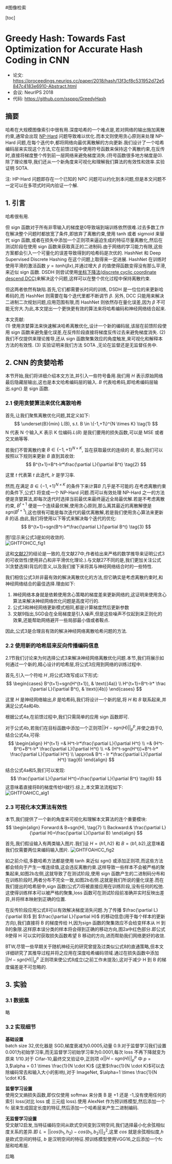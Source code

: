 #图像检索

[toc]

# Greedy Hash: Towards Fast Optimization for Accurate Hash Coding in CNN
- 论文: https://proceedings.neurips.cc/paper/2018/hash/13f3cf8c531952d72e5847c4183e6910-Abstract.html
- 会议: NeurIPS 2018
- 代码: https://github.com/ssppp/GreedyHash

## 摘要
哈希在大规模图像索引中很有用.深度哈希的一个难点是,若对网络的输出施加离散约束,通常会出现 [NP-Hard](https://zhuanlan.zhihu.com/p/99515528) 问题导致难以优化.而本文则使用贪心原则来处理 NP-Hard 问题,在每个迭代中,都将网络向最优离散解的方向更新.我们设计了一个哈希编码层来实现这个方法,它在前馈过程中使用符号函数来保持这个离散约束,在反传时,直接将梯度整个传到前一层网络来避免梯度消失.(符号函数很多地方梯度是0).除了理论推导,我们还从一个新角度来可视化和理解我们算法的有效性和效率.实验证明 SOTA.

注: HP-Hard 问题即存在一个已知的 NPC 问题可以约化到本问题,但是本文问题不一定可以在多项式时间内验证一个解.

## 1. 引言
哈希很有用.

但 sign 函数对于所有非零输入的梯度是0导致端到端训练依然很难.过去多数工作在解决整个问题时都放宽了条件,即放弃了离散约束,使用 tanh 或者 sigmoid 来替代 sign 函数,或者在损失中添加一个正则项来逼迫生成的特征尽量离散化,然后在测试阶段在使用 sign 函数来获取真正的二进制码.由于网络的学习能力有限,这些方案都会引入一个可量化的误差导致得到的哈希码是次优的. HashNet 和 Deep Supervised Discrete Hashing 在这个问题上取得来一定进展. HashNet 在训练时使用平滑的激活函数 $y=tanh(\beta x)$,并通过增大 $\beta$ 的值使得函数变得没有那么平滑,来近似 sign 函数. DSDH 则尝试使用[坐标下降法(discrete cyclic coordinate descend,DCC)](https://zh.wikipedia.org/wiki/%E5%9D%90%E6%A0%87%E4%B8%8B%E9%99%8D%E6%B3%95)来解决这个问题,这样可以在整个优化过程中保持离散约束.

但这两者依然有缺陷.首先,它们都需要长时间的训练, DSDH 是一位位的来更新哈希码的,而 HashNet 则需要在每个迭代里都不断调节 $\beta$. 另外, DCC 只能用来解决二进制二次规划问题,应用范围有限,而 HashNet 则依然存在量化误差,因为 $\beta$ 不可能无穷大.为此,本文提出一个更快更有效的算法来将哈希编码和神经网络结合起来.

本文贡献:  
(1) 使用贪婪算法来快速解决哈希离散优化,设计一个新的编码层,该层在前馈阶段使用 sign 函数来避免量化误差,在反传阶段直接将梯度反传过去来避免梯度消失.
(2) 我们不仅提供来理论推导,还从 sign 函数聚集效应的角度触发,来可视化和解释本方法的有效性.
(3) 实验证明来我们方法 SOTA ,无论在监督还是无监督任务中.

## 2. CNN 的贪婪哈希
本节开始,我们将详细介绍本文方法,并引入一些符号备用.我们用 $H$ 表示原始网络最后隐藏层输出,这也是本文哈希编码层的输入. $B$ 代表哈希码,即哈希编码层输出.$sgn()$ 是 sign 函数.

### 2.1 使用贪婪算法来优化离散哈希
首先,让我们聚焦离散优化问题,其定义如下:
$$
\underset{B}{min} L(B),  
s.t. B \in \{-1,+1\}^{N \times K}   \tag{1}
$$
N 代表 N 个输入,K 表示 K 位编码.$L(B)$ 是我们要用的损失函数,可以是 MSE 或者交叉熵等等.

若我们不管离散约束 $B \in \{-1,+1\}^{N \times K}$, 旨在获取最优的连续的 $B$, 那么我们可以按照以下规则来更新 $B$ 直到其收敛:
$$
B^{t+1}=B^t-lr*\frac{\partial L}{\partial B^t}  \tag{2}
$$

这里 $t$ 代表第 $t$ 此迭代, $lr$ 是学习率.  

然而,在满足 $B \in \{-1,+1\}^{N \times K}$ 的条件下来计算$B$ 几乎是不可能的.在考虑离散约束的条件下,公式1 将变成一个 NP-Hard 问题.而可以有效处理 NP-Hard 之一的方法便是贪婪算法,即每次迭代时选择当前最优来最终逼近全局最优解.若是不考虑离散约束, $B^{t+1}$ 便是一个连续最优解,使用贪心原则,那么离其最近的离散解便是 $sgn(B^{t+1})$,这也很有可能是每次迭代的最优离散解,若是我们使用贪心算法来更新 $B$ 的话.由此,我们将使用以下等式来解决每个迭代的优化:
$$
B^{t+1}=sgn(B^t-lr*\frac{\partial L}{\partial B^t}  \tag{3}
$$

图1显示来公式3是如何收敛的.  
![GHTFOHCC_fig1](../Attachments/GHTFOHCC_fig1.png)

这和[文献27]()的结论是一致的,在文献27中,作者给出来严格的数学推导来证明公式3的可收敛性(使用非凸和非平滑优化理论.).与文献27不同的是,我们更加关注公式3(贪婪选择)背后的意义,以及我们接下来将其与神经网络结合时的一些特性.

我们相信公式3并非最有效的解决离散优化的方法,但它确实是考虑离散约束时,和神经网络结合的最佳选择.理由如下:

1. 神经网络本身就是依赖使用贪心策略的梯度差来更新网络的,这证明来使用贪心算法来解决神经网络优化问题是高度可行的.
2. 公式3和神经网络更新模式相同,都是计算梯度然后更新参数
3. 文献9指出,SGD会在全局梯度是引入噪声,但是这些噪声不仅起到来正则化的效果,还能帮助网络避开一些局部最小值或者鞍点.

因此,公式3是合理且有效的解决神经网络离散哈希问题的方法.

### 2.2 使用新的哈希层来反向传播编码信息
2.1节我们讨论来为何选择公式3来解决神经网络离散优化问题.本节,我们将展示如何通过一个新的,精心设计的哈希层,将公式3应用到网络的训练过程中.

首先,引入一个符哈 $H$ ,将公式3改写成以下形式:
$$
\begin{cases} 
    B^{t+1}=sgn(H^{t+1}), & \text{(4a)} \\ 
    H^{t+1}=B^t-lr* \frac
    {\partial L}{\partial B^t}, & \text{(4b)} 
\end{cases}
$$

这里 $H$ 是神经网络输出,$B$ 是哈希码,我们将设计一个新的层,将 $H$ 和 $B$ 联系起来,并满足公式4a和4b.

根据公式4a,在前馈过程中,我们只需简单的应用 sign 函数即可.  

对于公式4b,若我们在目标函数中添加一个正则项$||H-sgn(H)||^p_p$,并使之趋于0,结合公式4a,可得:
$$
\begin{align}
H^{t+1} =& H^t-lr*\frac{\partial L}{\partial H^t} \\
=& (H^t-B^t)+B^t-lr* \frac{\partial L}{\partial H^t} \\
=& (H^t-sgn(H^t))+B^t-lr* \frac{\partial L}{\partial H^t}  \\
\approx& B^t - lr *\frac{\partial L}{\partial H^t}  \tag{6}
\end{align}
$$

结合公式4a和5,我们可以发现:
$$
\frac{\partial L}{\partial H^t}=\frac{\partial L}{\partial B^t}  \tag{6}
$$
这意味着直接将B的梯度传给H就行.综上,本文算法流程如下:
![GHTFOAHCC_alg1](../Attachments/GHTFOAHCC_alg1.png)

### 2.3 可视化本文算法有效性
本节,我们提供了一个新的角度来可视化和理解本文算法的连个重要模块:
$$
\begin{align}
    Forward:& B=sgn(H),  \tag{7} \\
    Backward:& \frac{\partial L}{\partial H}=\frac{\partial L}{\partial B}
\end{align}
$$

首先,我们假设输入有两类输入图片.我们设 $H=(h1,h2)$ 和 $B=(b1,b2)$,这意味着我们仅需要两位来编码输入图片.
![GHTFOAHCC_fig2](../Attachments/GHTFOAHCC_fig2.png)

如之前介绍,多数哈希方法都是使用 tanh 来近似 $sgn()$ 或添加正则项,而这些方法都会倾向于产生一堆连续值,这会违反离散约束.这样导致一些样本不会被严格的聚集起来,如图2b左侧,这就导致了在测试阶段,使用 sign 函数产生的二进制码分布和在训练阶段时,两者分布不完全一致,如图2b右侧.这就是我们所说的量化误差.而在我们提出的哈希层中,sign 函数(公式7)将被直接应用在训练阶段,没有任何的松弛.这使得训练样本可以被严格的聚集,loss 函数可在测试阶段前准确并实时反映出差异,并将样本映射到正确的位置.  

在反传阶段应用公式8可以有效解决梯度消失问题.为了传播 $\frac{\partial L}{\partial B}$ 到 $\frac{\partial L}{\partial H}$ 的移动信息(用于每个样本的更新方向),我们直接将 B 的梯度传给 H,因为sign 函数的聚集效应不会给变样本从 H 到 B的象限.这样原本误分类的样本将会得到正确的移动方向,图2a中红色部分.即公式8使得 H 可以实时获取损失函数希望 B 移动的方向,进而帮助我们网络更好的收敛.

BTW,尽管一些早期关于随机神经元的研究曾提及过类似公式8的直通策略,但本文详细研究了其推导过程并将之应用在深度哈希编码领域.通过在损失函数中添加 $||H-sgn(H)||^p_p$ 正则项来使公式8成立(之前工作未提及),这对于减少 H 到 B 的梯度偏差是不可忽略的.

## 3. 实验
### 3.1 数据集
略
### 3.2 实现细节
**基础设置**   
batch size 32,优化器是 SGD,梯度衰减为0.0005,动量 0.9.对于监督学习我们设置0.001为初始学习率,而无监督学习初始学习率为0.0001,每次 loss 不再下降就变为原来 1/10.对于 Cifar-10,最终交叉验证中,正则项 $\alpha || H-sgn(H)||^p_p$ 中 $p=3$,$\alpha = 0.1 \times \frac{1}{N \cdot K}$ (这里$\frac{1}{N \cdot K}$可以去除编码常去和输入大小的影响),对于 ImageNet, $\alpha=1 \times \frac{1}{N \cdot K}$.

**监督学习设置**   
使用交叉熵损失函数,即仅仅使用 softmax 来分类 B 是 +1 还是 -1,没有使用任何的索引 loss(对比 loss 或 三元组 loss).使用 AlexNet 作为预训练模型,然后添加一个 fc 层来生成固定长度的特征,然后添加一个哈希层来产生二进制编码.

**无监督学习设置**  
受文献12启发,当特征编码空间从欧式空间变到汉明空间,我们选择最小化余弦相似度关系的差异.即 $L=||cos(h_1,h_2)-cos(b_1,b_2)||_2^2$,这里 $cos$ 就是余弦相似度,$h$ 是欧式空间的特征, $b$ 是汉明空间的特征.预训练模型使用VGG16,之后添加一个fc层和哈希层.

后略

